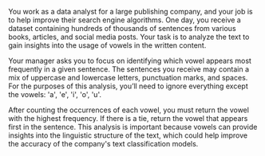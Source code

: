 You work as a data analyst for a large publishing company, and your job is to help improve their search engine algorithms. One day, you receive a dataset containing hundreds of thousands of sentences from various books, articles, and social media posts. Your task is to analyze the text to gain insights into the usage of vowels in the written content.

Your manager asks you to focus on identifying which vowel appears most frequently in a given sentence. The sentences you receive may contain a mix of uppercase and lowercase letters, punctuation marks, and spaces. For the purposes of this analysis, you’ll need to ignore everything except the vowels: 'a', 'e', 'i', 'o', 'u'.

After counting the occurrences of each vowel, you must return the vowel with the highest frequency. If there is a tie, return the vowel that appears first in the sentence. This analysis is important because vowels can provide insights into the linguistic structure of the text, which could help improve the accuracy of the company's text classification models.
